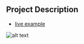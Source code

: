 ## Project Description

* [live example](https://tae898.github.io/website-templates/metropolis/)

![alt text](https://github.com/learning-zone/Website-Templates/blob/master/assets/lazydays.png "lazydays")
